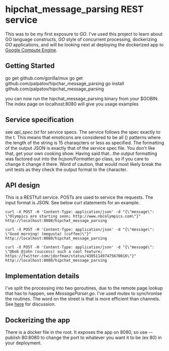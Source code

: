 # hipchat_message_parsing REST service 

This was to be my first exposure to _GO_. I've used this project to learn about GO language constructs, _GO_ style of concurrent processing, dockerizing _GO_ applications, and will be looking next at deploying the dockerized app to [Google Compute Engine](http://cloud.google.com/compute). 


## Getting Started

go get github.com/gorilla/mux
go get github.com/palpatov/hipchar_message_parsing
go install github.com/palpatov/hipchat_message_parsing

you can now run the hipchat_message_parsing binary from your $GOBIN. The index page on localhost:8080 will give you usage examples 


## Service specification

see _api_spec.txt_ for service specs. The service follows the spec exactly to the t. This means that emoticons are considered to be all (<alphanumeric string>) patterns where the length of the string is 15 charaqcters or less as specified. The formatting of the output JSON is exactly that of the service spec file. You don't like that, get your own cooking show. 
Having said that...the output formatting was factored out into the _hcjson/Formatter.go_ class, so if you care to change it change it there. Word of caution, that would most likely break the unit tests as they check the output format to the character.

## API design

This is a RESTfull service. POSTs are used to service the requests. The input format is JSON. See below curl statements for an example.

    curl -X POST -H 'Content-Type: application/json' -d "{\"message\": \"Olympics are starting soon; http://www.nbcolympics.com\"}" http://localhost:8080/hipchat_message_parsing
    
    curl -X POST -H 'Content-Type: application/json' -d "{\"message\": \"Good morning! (megusta) (coffee)\"}" http://localhost:8080/hipchat_message_parsing
    
    curl -X POST -H 'Content-Type: application/json' -d "{\"message\": \"@bob @john (success) such a cool feature; https://twitter.com/jdorfman/status/430511497475670016\"}" http://localhost:8080/hipchat_message_parsing
    
## Implementation details

I've split the processing into two goroutines, due to the remote page lookup that has to happen, see _MessageParser.go_. I've used mutex to synchronise the routines. The word on the street is that is more efficient than channels. See [here](http://www.jtolds.com/writing/2016/03/go-channels-are-bad-and-you-should-feel-bad/) for discussion. 

## Dockerizing the app

There is a docker file in the root. It exposes the app on 8080, so use --publish 80:8080 to change the port to whatever you want it to be (ex 80) in your deployment.
